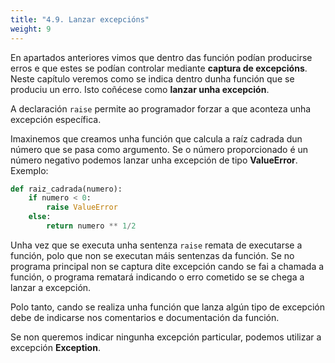 ```yaml
---
title: "4.9. Lanzar excepcións"
weight: 9
---
```


En apartados anteriores vimos que dentro das función podían producirse erros e que estes se podían controlar mediante **captura de excepcións**. Neste capítulo veremos como se indica dentro dunha función que se produciu un erro. Isto coñécese como **lanzar unha excepción**.

A declaración `raise` permite ao programador forzar a que aconteza unha excepción específica.

Imaxinemos que creamos unha función que calcula a raíz cadrada dun número que se pasa como argumento. Se o número proporcionado é un número negativo podemos lanzar unha excepción de tipo **ValueError**. Exemplo:

```python
def raiz_cadrada(numero):
    if numero < 0:
        raise ValueError
    else:
        return numero ** 1/2
```

Unha vez que se executa unha sentenza `raise` remata de executarse a función, polo que non se executan máis sentenzas da función. Se no programa principal non se captura dite excepción cando se fai a chamada a función, o programa rematará indicando o erro cometido se se chega a lanzar a excepción.

Polo tanto, cando se realiza unha función que lanza algún tipo de excepción debe de indicarse nos comentarios e documentación da función.

Se non queremos indicar ningunha excepción particular, podemos utilizar a excepción **Exception**.


